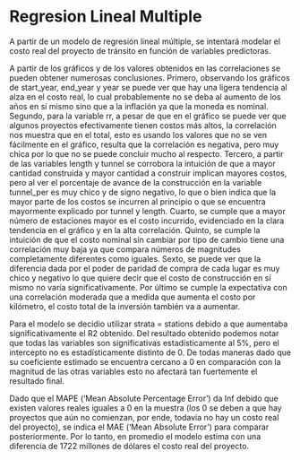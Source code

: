 # Regresion Lineal Multiple
 A partir de un modelo de regresión lineal múltiple, se intentará modelar el costo real del proyecto de tránsito en función de variables predictoras.

A partir de los gráficos y de los valores obtenidos en las correlaciones se pueden obtener
numerosas conclusiones. Primero, observando los gráficos de start_year, end_year y year
se puede ver que hay una ligera tendencia al alza en el costo real, lo cual probablemente no
se deba al aumento de los años en sí mismo sino que a la inflación ya que la moneda es
nominal.
Segundo, para la variable rr, a pesar de que en el gráfico se puede ver que algunos
proyectos efectivamente tienen costos más altos, la correlación nos muestra que en el total,
esto es usando los valores que no se ven fácilmente en el gráfico, resulta que la correlación
es negativa, pero muy chica por lo que no se puede concluir mucho al respecto.
Tercero, a partir de las variables length y tunnel se corrobora la intuición de que a mayor
cantidad construida y mayor cantidad a construir implican mayores costos, pero al ver el
porcentaje de avance de la construcción en la variable tunnel_per es muy chico y de signo
negativo, lo que o bien indica que la mayor parte de los costos se incurren al principio o que
se encuentra mayormente explicado por tunnel y length.
Cuarto, se cumple que a mayor número de estaciones mayor es el costo incurrido,
evidenciado en la clara tendencia en el gráfico y en la alta correlación. Quinto, se cumple la
intuición de que el costo nominal sin cambiar por tipo de cambio tiene una correlación muy
baja ya que compara números de magnitudes completamente diferentes como iguales.
Sexto, se puede ver que la diferencia dada por el poder de paridad de compra de cada lugar
es muy chico y negativo lo que quiere decir que el costo de construcción en sí mismo no
varía significativamente. Por último se cumple la expectativa con una correlación moderada
que a medida que aumenta el costo por kilómetro, el costo total de la inversión también va a
aumentar.

Para el modelo se decidio utilizar strata = stations debido a que aumentaba
significativamente el R2 obtenido. Del resultado obtenido podemos notar que todas
las variables son significativas estadísticamente al 5%, pero el intercepto no es
estadísticamente distinto de 0. De todas maneras dado que su coeficiente estimado
se encuentra cercano a 0 en comparación con la magnitud de las otras variables
esto no afectará tan fuertemente el resultado final.

Dado que el MAPE (‘Mean Absolute Percentage Error’) da Inf debido que existen
valores reales iguales a 0 en la muestra (los 0 se deben a que hay proyectos que
aún no comienzan, por ende, todavia no hay un costo real del proyecto), se indica el
MAE (‘Mean Absolute Error’) para comparar posteriormente.
Por lo tanto, en promedio el modelo estima con una diferencia de 1722 millones de
dólares el costo real del proyecto.
